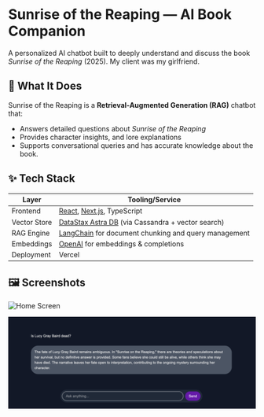 # Sunrise of the Reaping — AI Book Companion

A personalized AI chatbot built to deeply understand and discuss the book *Sunrise of the Reaping* (2025). My client was my girlfriend.

## 🧠 What It Does

Sunrise of the Reaping is a **Retrieval-Augmented Generation (RAG)** chatbot that:
- Answers detailed questions about *Sunrise of the Reaping*
- Provides character insights, and lore explanations
- Supports conversational queries and has accurate knowledge about the book.

## ✨ Tech Stack

| Layer         | Tooling/Service                                  |
|--------------|--------------------------------------------------|
| Frontend     | [React](https://reactjs.org/), [Next.js](https://nextjs.org/), TypeScript |
| Vector Store | [DataStax Astra DB](https://www.datastax.com/astra) (via Cassandra + vector search) |
| RAG Engine   | [LangChain](https://www.langchain.com/) for document chunking and query management |
| Embeddings   | [OpenAI](https://platform.openai.com/) for embeddings & completions |
| Deployment   | Vercel |

## 🖼️ Screenshots

![Home Screen](./screenshots/home.png)

![Conversation](conversation.png)


